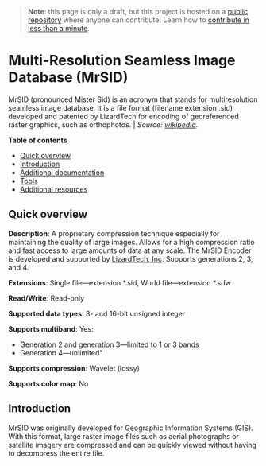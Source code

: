 > **Note**: this page is only a draft, but this project is hosted on a [public repository](https://github.com/hhkaos/awesome-arcgis) where anyone can contribute. Learn how to [contribute in less than a minute](https://github.com/hhkaos/awesome-arcgis/blob/master/CONTRIBUTING.md#contributions).

# Multi-Resolution Seamless Image Database (MrSID)

MrSID (pronounced Mister Sid) is an acronym that stands for multiresolution seamless image database. It is a file format (filename extension .sid) developed and patented by LizardTech for encoding of georeferenced raster graphics, such as orthophotos. | *Source:  [wikipedia](https://en.wikipedia.org/wiki/MrSID)*.


<!-- START doctoc generated TOC please keep comment here to allow auto update -->
<!-- DON'T EDIT THIS SECTION, INSTEAD RE-RUN doctoc TO UPDATE -->
**Table of contents**

- [Quick overview](#quick-overview)
- [Introduction](#introduction)
- [Additional documentation](#additional-documentation)
- [Tools](#tools)
- [Additional resources](#additional-resources)

<!-- END doctoc generated TOC please keep comment here to allow auto update -->

## Quick overview

**Description**: A proprietary compression technique especially for maintaining the quality of large images. Allows for a high compression ratio and fast access to large amounts of data at any scale. The MrSID Encoder is developed and supported by [LizardTech, Inc](http://www.lizardtech.com/). Supports generations 2, 3, and 4.

**Extensions**: Single file—extension \*.sid, World file—extension \*.sdw

**Read/Write**: Read-only

**Supported data types**: 8- and 16-bit unsigned integer

**Supports multiband**: Yes:

* Generation 2 and generation 3—limited to 1 or 3 bands
* Generation 4—unlimited"

**Supports compression**: Wavelet (lossy)

**Supports color map**: No

## Introduction

MrSID was originally developed for Geographic Information Systems (GIS). With this format, large raster image files such as aerial photographs or satellite imagery are compressed and can be quickly viewed without having to decompress the entire file.
